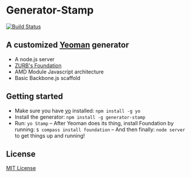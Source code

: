 # Generator-Stamp
[![Build Status](https://secure.travis-ci.org/kyledetella/generator-stamp.png?branch=master)](https://travis-ci.org/kyledetella/generator-stamp)

## A customized [Yeoman](http://yeoman.io) generator
  + A node.js server
  + [ZURB's Foundation](http://foundation.zurb.com)
  + AMD Module Javascript architecture
  + Basic Backbone.js scaffold

## Getting started
- Make sure you have [yo](https://github.com/yeoman/yo) installed:
    `npm install -g yo`
- Install the generator: `npm install -g generator-stamp`
- Run: `yo Stamp`
– After Yeoman does its thing, install Foundation by running: `$ compass install foundation`
– And then finally: `node server` to get things up and running!

## License
[MIT License](http://en.wikipedia.org/wiki/MIT_License)
